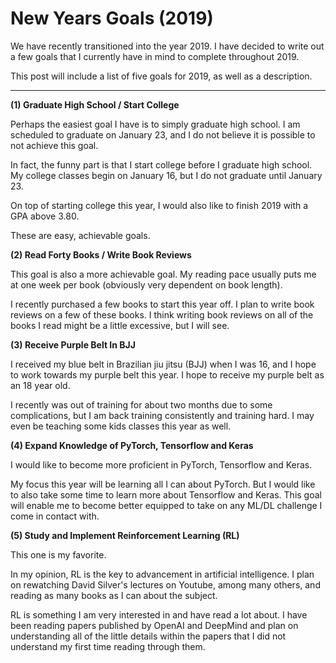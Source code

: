 # New Years Goals (2019)


We have recently transitioned into the year 2019. I have decided to write out a few goals that I currently have in mind to complete throughout 2019.

This post will include a list of five goals for 2019, as well as a description.

<hr>

<b>(1) Graduate High School / Start College</b>

Perhaps the easiest goal I have is to simply graduate high school. I am scheduled to graduate on January 23, and I do not believe it is possible to not achieve this goal.

In fact, the funny part is that I start college before I graduate high school. My college classes begin on January 16, but I do not graduate until January 23.

On top of starting college this year, I would also like to finish 2019 with a GPA above 3.80.

These are easy, achievable goals.


<b>(2) Read Forty Books / Write Book Reviews</b>

This goal is also a more achievable goal. My reading pace usually puts me at one week per book (obviously very dependent on book length).

I recently purchased a few books to start this year off. I plan to write book reviews on a few of these books. I think writing book reviews on all of the books I read might be a little excessive, but I will see.


<b>(3) Receive Purple Belt In BJJ</b>

I received my blue belt in Brazilian jiu jitsu (BJJ) when I was 16, and I hope to work towards my purple belt this year. I hope to receive my purple belt as an 18 year old.

I recently was out of training for about two months due to some complications, but I am back training consistently and training hard. I may even be teaching some kids classes this year as well.


<b>(4) Expand Knowledge of PyTorch, Tensorflow and Keras</b>

I would like to become more proficient in PyTorch, Tensorflow and Keras.  

My focus this year will be learning all I can about PyTorch. But I would like to also take some time to learn more about Tensorflow and Keras. This goal will enable me to become better equipped to take on any ML/DL challenge I come in contact with.


<b>(5) Study and Implement Reinforcement Learning (RL)</b>

This one is my favorite.

In my opinion, RL is the key to advancement in artificial intelligence. I plan on rewatching David Silver's lectures on Youtube, among many others, and reading as many books as I can about the subject.

RL is something I am very interested in and have read a lot about. I have been reading papers published by OpenAI and DeepMind and plan on understanding all of the little details within the papers that I did not understand my first time reading through them.
